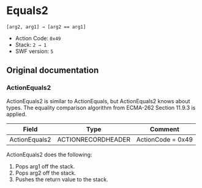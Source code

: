 # Equals2

```
[arg2, arg1] → [arg2 == arg1]
```

- Action Code: `0x49`
- Stack: `2 → 1`
- SWF version: `5`

## Original documentation

### ActionEquals2

ActionEquals2 is similar to ActionEquals, but ActionEquals2 knows about types. The equality comparison
algorithm from ECMA-262 Section 11.9.3 is applied.

| Field           | Type               | Comment           |
|-----------------|--------------------|-------------------|
| ActionEquals2   | ACTIONRECORDHEADER | ActionCode = 0x49 |

ActionEquals2 does the following:
1. Pops arg1 off the stack.
2. Pops arg2 off the stack.
3. Pushes the return value to the stack.
